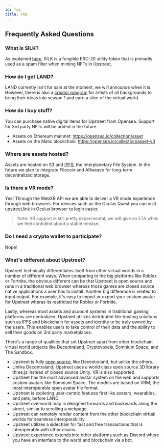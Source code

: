```yaml
---
id: faq
title: FAQ
---
```


## Frequently Asked Questions



### What is SILK?

As explained [here](https://docs.upstreet.ai/docs/upstreet/silk), SILK is a fungible ERC-20 utility token that is primarily used as a spam filter when minting NFTs in Upstreet.


### How do I get LAND?

LAND currently isn't for sale at the moment, we will announce when it is. However, there is also a [creator program](https://utc9pqk8vl1.typeform.com/to/rZp09YYu) for artists of all backgrounds to bring their ideas into season 1 and earn a slice of the virtual world.


### How do I buy stuff?

You can purchase native digital items for Upstreet from Opensea. Support for 3rd party NFTs will be added in the future.

- Assets on Ethereum mainnet: https://opensea.io/collection/asset
- Assets on the Matic blockchain: https://opensea.io/collection/asset-v3


### Where are assets hosted?

Assets are hosted on S3 and [IPFS](https://ipfs.io), the Interplanetary File System. In the future we plan to integrate Filecoin and ARweave for long-term decentralized storage.


### Is there a VR mode?

Yes! Through the WebXR API we are able to deliver a VR mode experience through web browsers. For devices such as the Oculus Quest you can visit [upstreet.link](https://upstreet.link) in Oculus browser to login easier.

> Note: VR support is still pretty experimental, we will give an ETA when we feel confident about a stable release.


### Do I need a crypto wallet to participate?

Nope!


### What's different about Upstreet?

Upstreet technically differentiates itself from other virtual worlds in a number of different ways. When comparing to the big platforms like Roblox or Fortnite, the obvious different can be that Upstreet is open source and runs in a traditional web browser whereas those games are closed source native applications a user has to install. Another big difference is related to input output. For example, it's easy to import or export your custom avatar for Upstreet wheras its restricted for Roblox or Fortnite.

Lastly, whereas most assets and account systems in traditional gaming platforms are centralized, Upstreet utilizes distributed file-hosting solutions such as [IPFS](https://ipfs.io) and blockchain for assets and identity to be truly owned by the users. This enables users to take control of their data and the ability to sell their goods on 3rd party marketplaces.

There's a range of qualities that set Upstreet apart from other blockchain virtual world projects like Decentraland, Cryptovoxels, Somnium Space, and The Sandbox.

- Upstreet is fully [open source](https://github.com/upstreet), like Decentraland, but unlike the others.
- Unlike Decentraland, Upstreet uses a world class open source 3D library three.js instead of closed source Unity. VR is also supported.
- Upstreet has the most advanced avatar system on the web and supports custom avatars like Somnium Space. The models are based on VRM, the most interoperable open avatar file format.
- Upstreet is exploring user-centric features first like avatars, wearables, and pets, before LAND.
- Upstreet overworld map is designed forwards and backwards along the street, similar to scrolling a webpage.
- Upstreet can remotely render content from the other blockchain virtual worlds for seamless interoperability.
- Upstreet utilizes a sidechain for fast and free transactions that is interoperable with other chains.
- Upstreet experience extends into other platforms such as Discord where you have an interface to the world and blockchain via a bot.
